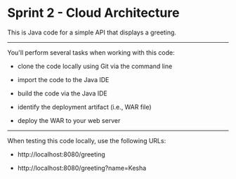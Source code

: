 # Sprint 2 - Cloud Architecture

This is Java code for a simple API that displays a greeting. 

---

You'll perform several tasks when working with this code:

* clone the code locally using Git via the command line

* import the code to the Java IDE

* build the code via the Java IDE

* identify the deployment artifact (i.e., WAR file)

* deploy the WAR to your web server

---
When testing this code locally, use the following URLs:

* http://localhost:8080/greeting

* http://localhost:8080/greeting?name=Kesha
